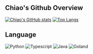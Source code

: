 <!--
**Chiaooo/Chiaooo** is a ✨ _special_ ✨ repository because its `README.md` (this file) appears on your GitHub profile.

Here are some ideas to get you started:

- 🔭 I’m currently working on ...
- 🌱 I’m currently learning ...
- 👯 I’m looking to collaborate on ...
- 🤔 I’m looking for help with ...
- 💬 Ask me about ...
- 📫 How to reach me: ...
- 😄 Pronouns: ...
- ⚡ Fun fact: ...
-->
## Chiao's Github Overview
[![Chiao's GitHub stats](https://github-readme-stats.vercel.app/api?username=Chiao&theme=vue-dark&count_private=true)](https://github.com/anuraghazra/github-readme-stats)
[![Top Langs](https://github-readme-stats.vercel.app/api/top-langs/?username=Chiao&theme=vue-dark&count_private=true)](https://github.com/anuraghazra/github-readme-stats) 
  
## Language
![Python](http://img.shields.io/badge/-Python-3776AB?style=flat-square&logo=python&logoColor=ffff4a) 
![Typescript](http://img.shields.io/badge/-Typescript-CC342D?style=flat-square&logo=Typescript&logoColor=ffe8e8)
![Java](http://img.shields.io/badge/-Java-007396?style=flat-square&logo=java&logoColor=ffffff)
![Goland](http://img.shields.io/badge/-Golang-6DB33F?style=flat-square&logo=Goland&logoColor=ffffff)
